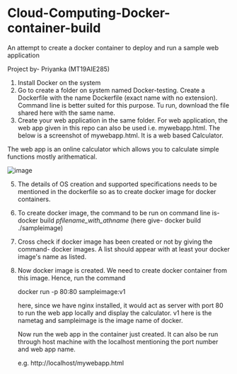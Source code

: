 # Cloud-Computing-Docker-container-build
An attempt to create a docker container to deploy and run a sample web application

Project by- Priyanka (MT19AIE285)

1. Install Docker on the system
2. Go to create a folder on system named Docker-testing. Create a Dockerfile with the name Dockerfile (exact name with no extension). Command line is better suited for this purpose. Tu run, download the file shared here with the same name.
3. Create your web application in the same folder. For web application, the web app given in this repo can also be used i.e. mywebapp.html. The below is a screenshot of mywebapp.html. It is a web based Calculator.

The web app is an online calculator which allows you to calculate simple functions mostly arithematical.

![image](https://user-images.githubusercontent.com/67788727/131698909-7d5ba3df-688a-41d2-ac59-a92ca14d5696.png)

5. The details of OS creation and supported specifications needs to be mentioned in the dockerfile so as to create docker image for docker containers.
6. To create docker image, the command to be run on command line is- docker build _pfilename_with_athname_ (here give- docker build ./sampleimage)
7. Cross check if docker image has been created or not by giving the command- docker images. A list should appear with at least your docker image's name as listed.
8. Now docker image is created. We need to create docker container from this image. Hence, run the command

	docker run -p 80:80 sampleimage:v1
	
	here, since we have nginx installed, it would act as server with port 80 to run the web app locally and display the calculator. v1 here is the nametag and sampleimage is the image name of docker.
	
	Now run the web app in the container just created. It can also be run through host machine with the localhost mentioning the port number and web app name.
	
	e.g.     http://localhost/mywebapp.html
